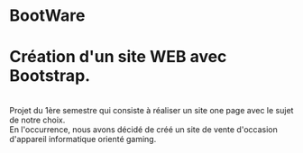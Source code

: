 # BootWare

<h1>Création d'un site WEB avec Bootstrap.</h1><br>
Projet du 1ère semestre qui consiste à réaliser un site one page avec le sujet de notre choix.<br>
En l'occurrence, nous avons décidé de créé un site de vente d'occasion d'appareil informatique orienté gaming.
